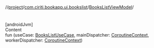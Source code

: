 //[project](../../index.md)/[com.ciriti.bookapp.ui.bookslist](../index.md)/[BooksListViewModel](index.md)/[<init>](-init-.md)



# <init>  
[androidJvm]  
Content  
fun [<init>](-init-.md)(useCase: [BooksListUseCase](../-books-list-use-case/index.md), mainDispatcher: [CoroutineContext](https://kotlinlang.org/api/latest/jvm/stdlib/kotlin.coroutines/-coroutine-context/index.html), workerDispatcher: [CoroutineContext](https://kotlinlang.org/api/latest/jvm/stdlib/kotlin.coroutines/-coroutine-context/index.html))  



